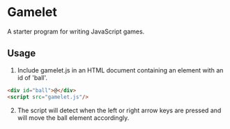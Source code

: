 # Gamelet
A starter program for writing JavaScript games.
## Usage
1. Include gamelet.js in an HTML document containing an
element with an id of 'ball'.
```html
<div id="ball">@</div>
<script src="gamelet.js"/>
```
2. The script will detect when the left or right arrow
keys are pressed and will move the ball element
accordingly.